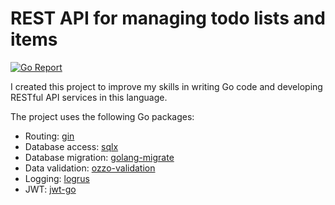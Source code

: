 # REST API for managing todo lists and items

[![Go Report](https://goreportcard.com/badge/github.com/tmrrwnxtsn/todo-lists-api)](https://goreportcard.com/report/github.com/tmrrwnxtsn/todo-lists-api)

I created this project to improve my skills in writing Go code and developing RESTful API services in this language.

The project uses the following Go packages:

* Routing: [gin](https://github.com/gin-gonic/gin)
* Database access: [sqlx](https://github.com/jmoiron/sqlx)
* Database migration: [golang-migrate](https://github.com/golang-migrate/migrate)
* Data validation: [ozzo-validation](https://github.com/go-ozzo/ozzo-validation)
* Logging: [logrus](https://github.com/sirupsen/logrus)
* JWT: [jwt-go](https://github.com/dgrijalva/jwt-go)
